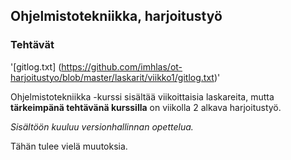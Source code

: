 ## Ohjelmistotekniikka, harjoitustyö
### Tehtävät

'[gitlog.txt] (https://github.com/imhlas/ot-harjoitustyo/blob/master/laskarit/viikko1/gitlog.txt)'

Ohjelmistotekniikka -kurssi sisältää viikoittaisia laskareita, mutta **tärkeimpänä tehtävänä kurssilla** on viikolla 2 alkava harjoitustyö.

*Sisältöön kuuluu versionhallinnan opettelua.*

Tähän tulee vielä muutoksia.

